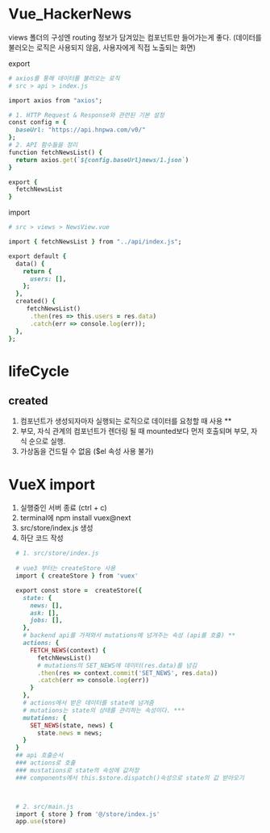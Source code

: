 # Vue_HackerNews

views 폴더의 구성엔 routing 정보가 담겨있는 컴포넌트만 들어가는게 좋다.
(데이터를 불러오는 로직은 사용되지 않음, 사용자에게 직접 노출되는 화면)

export
```ruby
# axios를 통해 데이터를 불러오는 로직
# src > api > index.js

import axios from "axios";

# 1. HTTP Request & Response와 관련된 기본 설정
const config = {
  baseUrl: "https://api.hnpwa.com/v0/"
};
# 2. API 함수들을 정리
function fetchNewsList() {
  return axios.get(`${config.baseUrl}news/1.json`)
}

export {
  fetchNewsList
}
```
import
```ruby
# src > views > NewsView.vue

import { fetchNewsList } from "../api/index.js";

export default {
  data() {
    return {
      users: [],
    };
  },
  created() {
     fetchNewsList()
      .then(res => this.users = res.data)
      .catch(err => console.log(err));
  },
};
```




# lifeCycle

## created
  1. 컴포넌트가 생성되자마자 실행되는 로직으로 데이터를 요청할 때 사용 **
  2. 부모, 자식 관계의 컴포넌트가 렌더링 될 때 mounted보다 먼저 호출되며 부모, 자식 순으로 실행.
  3. 가상돔을 건드릴 수 없음 ($el 속성 사용 불가)




# VueX import 
  1. 실행중인 서버 종료 (ctrl + c)
  2. terminal에 npm install vuex@next
  3. src/store/index.js 생성
  4. 하단 코드 작성


  ```ruby
    # 1. src/store/index.js
    
    # vue3 부터는 createStore 사용
    import { createStore } from 'vuex'

    export const store =  createStore({
      state: {
        news: [],
        ask: [],
        jobs: [],
      },
      # backend api를 가져와서 mutations에 넘겨주는 속성 (api를 호출) **
      actions: {
        FETCH_NEWS(context) {
          fetchNewsList()
          # mutations의 SET_NEWS에 데이터(res.data)를 넘김
          .then(res => context.commit('SET_NEWS', res.data))
          .catch(err => console.log(err))
        }
      },
      # actions에서 받은 데이터를 state에 넘겨줌
      # mutations는 state의 상태를 관리하는 속성이다. ***
      mutations: {
        SET_NEWS(state, news) {
          state.news = news;
      }
    }
    ## api 호출순서
    ### actions로 호출
    ### mustations로 state의 속성에 값저장
    ### components에서 this.$store.dispatch()속성으로 state의 값 받아오기



    # 2. src/main.js
    import { store } from '@/store/index.js'
    app.use(store)
    
   ```




 
